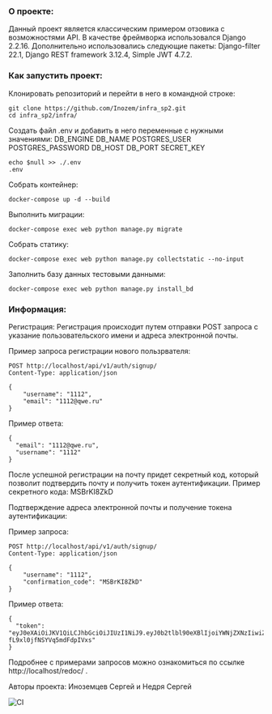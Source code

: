 ### О проекте:

Данный проект является классическим примером отзовика с возможностями API.
В качестве фреймворка использовался Django 2.2.16.
Дополнительно использовались следующие пакеты: Django-filter 22.1, Django REST framework 3.12.4, Simple JWT 4.7.2.


### Как запустить проект:

Клонировать репозиторий и перейти в него в командной строке:

```
git clone https://github.com/Inozem/infra_sp2.git
cd infra_sp2/infra/
```

Создать файл .env и добавить в него переменные с нужными значениями:
DB_ENGINE
DB_NAME
POSTGRES_USER
POSTGRES_PASSWORD
DB_HOST
DB_PORT
SECRET_KEY

```
echo $null >> ./.env
.env
```

Cобрать контейнер:

```
docker-compose up -d --build
```

Выполнить миграции:

```
docker-compose exec web python manage.py migrate
```

Собрать статику:

```
docker-compose exec web python manage.py collectstatic --no-input 
```

Заполнить базу данных тестовыми данными:

```
docker-compose exec web python manage.py install_bd
```


### Информация:

Регистрация:
Регистрация происходит путем отправки POST запроса с указание пользовательского имени и адреса электронной почты.

Пример запроса регистрации нового пользрвателя:
```
POST http://localhost/api/v1/auth/signup/
Content-Type: application/json

{
    "username": "1112",
    "email": "1112@qwe.ru"
}
```

Пример ответа:
```
{
  "email": "1112@qwe.ru",
  "username": "1112"
}
```

После успешной регистрации на почту придет секретный код, который позволит подтвердить почту и получить токен аутентификации.
Пример секретного кода: MSBrKI8ZkD


Подтверждение адреса электронной почты и получение токена аутентификации:

Пример запроса:
```
POST http://localhost/api/v1/auth/signup/
Content-Type: application/json

{
    "username": "1112",
    "confirmation_code": "MSBrKI8ZkD"
}
```

Пример ответа:
```
{
  "token": "eyJ0eXAiOiJKV1QiLCJhbGciOiJIUzI1NiJ9.eyJ0b2tlbl90eXBlIjoiYWNjZXNzIiwiZXhwIjoxNjU3NjEyMzg1LCJqdGkiOiJiNjI4N2Y3Y2JhMGQ0ZThjOGM3NGM2MTcwMDI4NjdkMCIsInVzZXJfaWQiOjEsInVzZXJuYW1lIjoiMTExMiIsImNvbmZpcm1hdGlvbl9jb2RlIjoiTVNCcktJOFprRCJ9.5wo80prs8WWwIZrsESG-fL9xl0jfNSYVq5mdFdpIVxs"
}
```

Подробнее с примерами запросов можно ознакомиться по ссылке http://localhost/redoc/ .

Авторы проекта: Иноземцев Сергей и Недря Сергей


![CI](https://github.com/Inozem/yamdb_final/actions/workflows/main.yml/badge.svg?branch=master)
